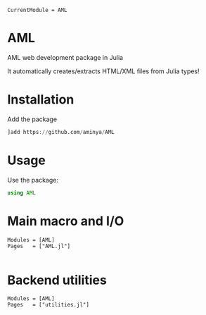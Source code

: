 ```@meta
CurrentModule = AML
```

# AML

AML web development package in Julia

It automatically creates/extracts HTML/XML files from Julia types!

# Installation
Add the package
```julia
]add https://github.com/aminya/AML
```
# Usage
Use the package:
```julia
using AML
```

# Main macro and I/O
```@autodocs
Modules = [AML]
Pages   = ["AML.jl"]
```


```@index
```

# Backend utilities
```@autodocs
Modules = [AML]
Pages   = ["utilities.jl"]
```
